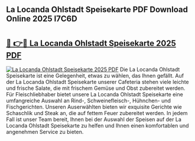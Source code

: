 ## La Locanda Ohlstadt Speisekarte PDF Download Online 2025 l7C6D

# <h2><a href="http://gccr8p.nevu.top/?p=La+Locanda+Ohlstadt+Speisekarte">🔗 👉🔴 La Locanda Ohlstadt Speisekarte 2025 PDF</a></h2>

[![La Locanda Ohlstadt Speisekarte 2025 PDF](https://i.imgur.com/dBaPXMq.png)](http://gccr8p.nevu.top/?p=La+Locanda+Ohlstadt+Speisekarte)
Die La Locanda Ohlstadt Speisekarte ist eine Gelegenheit, etwas zu wählen, das Ihnen gefällt. Auf der La Locanda Ohlstadt Speisekarte unserer Cafeteria stehen viele leichte und frische Salate, die mit frischem Gemüse und Obst zubereitet werden. Für Fleischliebhaber bietet unsere La Locanda Ohlstadt Speisekarte eine umfangreiche Auswahl an Rind-, Schweinefleisch-, Hühnchen- und Fischgerichten. Unseren Auserwählten bieten wir exquisite Gerichte wie Schaschlik und Steak an, die auf fettem Feuer zubereitet werden. In jedem Fall ist unser Team bereit, Ihnen bei der Auswahl der Speisen auf der La Locanda Ohlstadt Speisekarte zu helfen und Ihnen einen komfortablen und angenehmen Service zu bieten.
